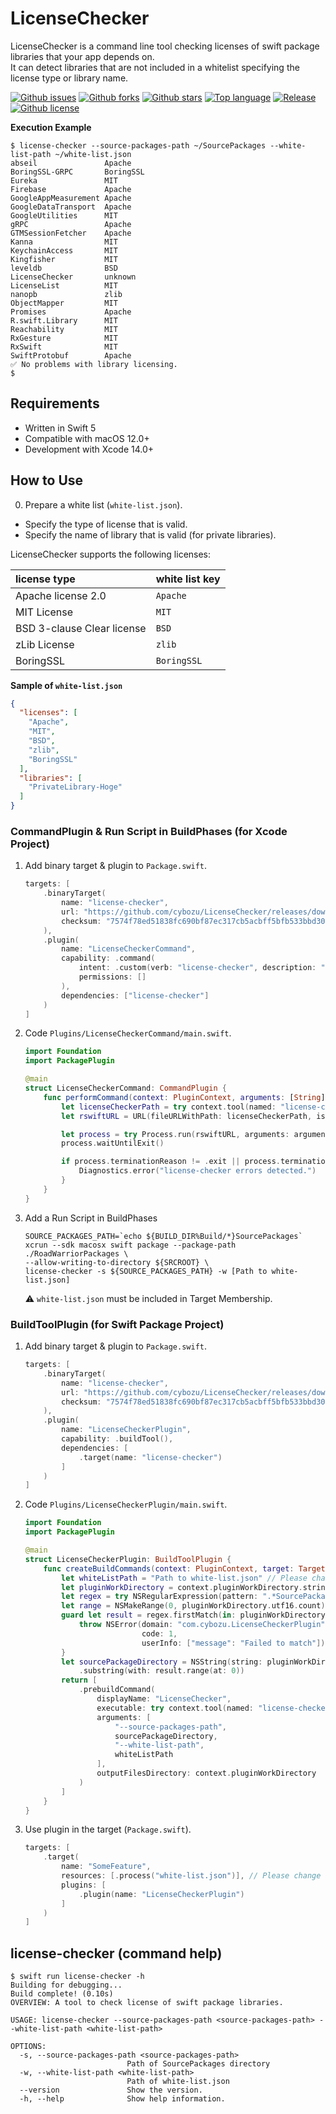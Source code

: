 # LicenseChecker

LicenseChecker is a command line tool checking licenses of swift package libraries that your app depends on.  
It can detect libraries that are not included in a whitelist specifying the license type or library name.

[![Github issues](https://img.shields.io/github/issues/cybozu/LicenseChecker)](https://github.com/cybozu/LicenseChecker/issues)
[![Github forks](https://img.shields.io/github/forks/cybozu/LicenseChecker)](https://github.com/cybozu/LicenseChecker/network/members)
[![Github stars](https://img.shields.io/github/stars/cybozu/LicenseChecker)](https://github.com/cybozu/LicenseChecker/stargazers)
[![Top language](https://img.shields.io/github/languages/top/cybozu/LicenseChecker)](https://github.com/cybozu/LicenseChecker/)
[![Release](https://img.shields.io/github/v/release/cybozu/LicenseChecker)]()
[![Github license](https://img.shields.io/github/license/cybozu/LicenseChecker)](https://github.com/cybozu/LicenseChecker/)

**Execution Example**

```shell
$ license-checker --source-packages-path ~/SourcePackages --white-list-path ~/white-list.json 
abseil               Apache
BoringSSL-GRPC       BoringSSL
Eureka               MIT
Firebase             Apache
GoogleAppMeasurement Apache
GoogleDataTransport  Apache
GoogleUtilities      MIT
gRPC                 Apache
GTMSessionFetcher    Apache
Kanna                MIT
KeychainAccess       MIT
Kingfisher           MIT
leveldb              BSD
LicenseChecker       unknown
LicenseList          MIT
nanopb               zlib
ObjectMapper         MIT
Promises             Apache
R.swift.Library      MIT
Reachability         MIT
RxGesture            MIT
RxSwift              MIT
SwiftProtobuf        Apache
✅ No problems with library licensing.
$
```

## Requirements

- Written in Swift 5
- Compatible with macOS 12.0+
- Development with Xcode 14.0+

## How to Use

0. Prepare a white list (`white-list.json`).

- Specify the type of license that is valid.
- Specify the name of library that is valid (for private libraries).

LicenseChecker supports the following licenses:

|license type|white list key|
|:---|:---|
|Apache license 2.0|`Apache`|
|MIT License|`MIT`|
|BSD 3-clause Clear license|`BSD`|
|zLib License|`zlib`|
|BoringSSL|`BoringSSL`|

**Sample of `white-list.json`**

```json
{
  "licenses": [
    "Apache", 
    "MIT", 
    "BSD",  
    "zlib",
    "BoringSSL"
  ],
  "libraries": [
    "PrivateLibrary-Hoge"
  ]
}
```

### CommandPlugin & Run Script in BuildPhases (for Xcode Project)

1. Add binary target & plugin to `Package.swift`.

   ```swift
   targets: [
       .binaryTarget(
           name: "license-checker",
           url: "https://github.com/cybozu/LicenseChecker/releases/download/1.0.0/license-checker-macos.artifactbundle.zip",
           checksum: "7574f78ed51838fc690bf87ec317cb5acbff5bfb533bbd308c6865a2a6455eab"
       ),
       .plugin(
           name: "LicenseCheckerCommand",
           capability: .command(
               intent: .custom(verb: "license-checker", description: "Run LicenseChecker"),
               permissions: []
           ),
           dependencies: ["license-checker"]
       )
   ]
   ```

2. Code `Plugins/LicenseCheckerCommand/main.swift`.

   ```swift
   import Foundation
   import PackagePlugin
   
   @main
   struct LicenseCheckerCommand: CommandPlugin {
       func performCommand(context: PluginContext, arguments: [String]) async throws {
           let licenseCheckerPath = try context.tool(named: "license-checker").path.string
           let rswiftURL = URL(fileURLWithPath: licenseCheckerPath, isDirectory: false)
   
           let process = try Process.run(rswiftURL, arguments: arguments)
           process.waitUntilExit()
   
           if process.terminationReason != .exit || process.terminationStatus != 0 {
               Diagnostics.error("license-checker errors detected.")
           }
       }
   }
   ```

3. Add a Run Script in BuildPhases

   ```shell
   SOURCE_PACKAGES_PATH=`echo ${BUILD_DIR%Build/*}SourcePackages`
   xcrun --sdk macosx swift package --package-path ./RoadWarriorPackages \
   --allow-writing-to-directory ${SRCROOT} \
   license-checker -s ${SOURCE_PACKAGES_PATH} -w [Path to white-list.json]
   ```

   ⚠️ `white-list.json` must be included in Target Membership.

### BuildToolPlugin (for Swift Package Project)

1. Add binary target & plugin to `Package.swift`.

   ```swift
   targets: [
       .binaryTarget(
           name: "license-checker",
           url: "https://github.com/cybozu/LicenseChecker/releases/download/1.0.0/license-checker-macos.artifactbundle.zip",
           checksum: "7574f78ed51838fc690bf87ec317cb5acbff5bfb533bbd308c6865a2a6455eab"
       ),
       .plugin(
           name: "LicenseCheckerPlugin",
           capability: .buildTool(),
           dependencies: [
               .target(name: "license-checker")
           ]
       )
   ]
   ```

2. Code `Plugins/LicenseCheckerPlugin/main.swift`.

   ```swift
   import Foundation
   import PackagePlugin
   
   @main
   struct LicenseCheckerPlugin: BuildToolPlugin {
       func createBuildCommands(context: PluginContext, target: Target) async throws -> [Command] {
           let whiteListPath = "Path to white-list.json" // Please change accordingly.
           let pluginWorkDirectory = context.pluginWorkDirectory.string
           let regex = try NSRegularExpression(pattern: ".*SourcePackages")
           let range = NSMakeRange(0, pluginWorkDirectory.utf16.count)
           guard let result = regex.firstMatch(in: pluginWorkDirectory, range: range) else {
               throw NSError(domain: "com.cybozu.LicenseCheckerPlugin",
                             code: 1,
                             userInfo: ["message": "Failed to match"])
           }
           let sourcePackageDirectory = NSString(string: pluginWorkDirectory)
               .substring(with: result.range(at: 0))
           return [
               .prebuildCommand(
                   displayName: "LicenseChecker",
                   executable: try context.tool(named: "license-checker").path,
                   arguments: [
                       "--source-packages-path",
                       sourcePackageDirectory,
                       "--white-list-path",
                       whiteListPath
                   ],
                   outputFilesDirectory: context.pluginWorkDirectory
               )
           ]
       }
   }
   ```

3. Use plugin in the target (`Package.swift`).

   ```swift
   targets: [
       .target(
           name: "SomeFeature",
           resources: [.process("white-list.json")], // Please change accordingly.
           plugins: [
               .plugin(name: "LicenseCheckerPlugin")
           ]
       )
   ]
   ```

## license-checker (command help)

```shell
$ swift run license-checker -h
Building for debugging...
Build complete! (0.10s)
OVERVIEW: A tool to check license of swift package libraries.

USAGE: license-checker --source-packages-path <source-packages-path> --white-list-path <white-list-path>

OPTIONS:
  -s, --source-packages-path <source-packages-path>
                          Path of SourcePackages directory
  -w, --white-list-path <white-list-path>
                          Path of white-list.json
  --version               Show the version.
  -h, --help              Show help information.
```

